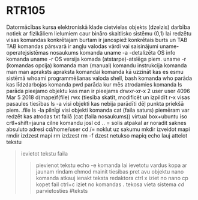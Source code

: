 # RTR105
Datormācības kursa elektroniskā klade
cietvielas objekts (dzelzis) darbība notiek ar fizikāliem lielumiem caur bināro skaitlisko sistēmu (0,1)
lai redzētu visas komandas konkrētajam burtam ir janospiež konkrētais burts un TAB TAB
komandas pārsvarā ir angļu valodas vārdi vai saisinājumi
uname-operatejsistēmas nosaukums
komanda uname -a -detalizēta OS info
komanda uname -r OS versija
komada (atstarpe)-atslēga piem. uname -r (komandas opcija)
komanda man (manual) komandu instrukcija
komanda man man apraksts apraksta komandai
komanda kā uzzināt kas es esmu sistēmā whoami
programmēšanas valoda shell, bash
komanda who parāda kas līdzdarbojas
komanda pwd parāda kur mēs atrodamies
komanda ls parāda pieejamo objektu kas man ir pieejams
drwxr-xr-x 2 user user 4096 Mar  5  2018
d(mape)f(file)
rwx (tiesība skatīt, modificēt un izpildīt
r-x visas pasaules tiesības
ls -a visi objekti kas nebija parādīti dēļ punkta priekšā piem. .file
ls -la pilnīgi visi objekti
komanda cat (faila saturs) piemēram var redzēt kas atrodas txt failā  (cat (faila nosaukums))
virtual box+ubuntu iso
crtl+shift=jauna cilne komandu josl
cd .. = solis atpakal
ar noradit saknes absuluto adresi cd/home/user
cd /= noklut uz sakumu
mkdir izveidot mapi
rmdir izdzest mapi
rm izdzest
rm -f dzest netukso mapiq
echo lauj attelot tekstu
> ievietot tekstu faila
>> pievienot tekstu
echo -e komanda lai ievetotu vardus kopa ar jaunam rindam
chmod mainit tiesibas pret avu objektu
nano komanda atkauj ienakt teksta redaktora
ctrl x iziet no nano
cp kopet fail
ctrl+c iziet no komandas
**.** tekosa vieta sistema
*cd* parvietosties
#teksts
